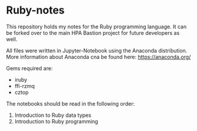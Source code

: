 # Ruby-notes
This repository holds my notes for the Ruby programming language. It can be forked over to the main HPA Bastion project for future developers as well.

All files were written in Jupyter-Notebook using the Anaconda distribution. More information about Anaconda cna be found here: https://anaconda.org/

Gems required are:
- iruby
- ffi-rzmq
- cztop

The notebooks should be read in the following order:
01. Introduction to Ruby data types
02. Introduction to Ruby programming
